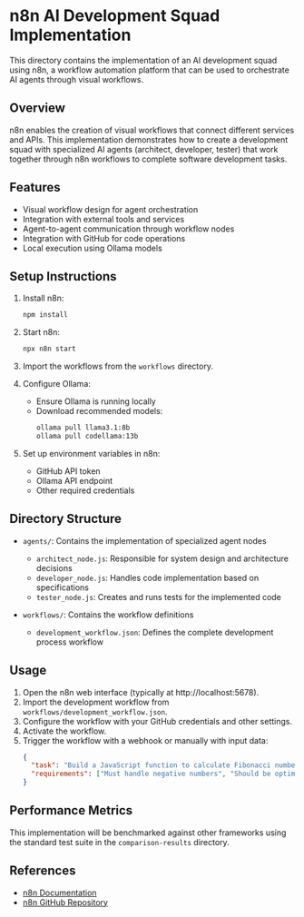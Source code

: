 # n8n AI Development Squad Implementation

This directory contains the implementation of an AI development squad using n8n, a workflow automation platform that can be used to orchestrate AI agents through visual workflows.

## Overview

n8n enables the creation of visual workflows that connect different services and APIs. This implementation demonstrates how to create a development squad with specialized AI agents (architect, developer, tester) that work together through n8n workflows to complete software development tasks.

## Features

- Visual workflow design for agent orchestration
- Integration with external tools and services
- Agent-to-agent communication through workflow nodes
- Integration with GitHub for code operations
- Local execution using Ollama models

## Setup Instructions

1. Install n8n:
   ```bash
   npm install
   ```

2. Start n8n:
   ```bash
   npx n8n start
   ```

3. Import the workflows from the `workflows` directory.

4. Configure Ollama:
   - Ensure Ollama is running locally
   - Download recommended models:
     ```bash
     ollama pull llama3.1:8b
     ollama pull codellama:13b
     ```

5. Set up environment variables in n8n:
   - GitHub API token
   - Ollama API endpoint
   - Other required credentials

## Directory Structure

- `agents/`: Contains the implementation of specialized agent nodes
  - `architect_node.js`: Responsible for system design and architecture decisions
  - `developer_node.js`: Handles code implementation based on specifications
  - `tester_node.js`: Creates and runs tests for the implemented code
  
- `workflows/`: Contains the workflow definitions
  - `development_workflow.json`: Defines the complete development process workflow

## Usage

1. Open the n8n web interface (typically at http://localhost:5678).
2. Import the development workflow from `workflows/development_workflow.json`.
3. Configure the workflow with your GitHub credentials and other settings.
4. Activate the workflow.
5. Trigger the workflow with a webhook or manually with input data:
   ```json
   {
     "task": "Build a JavaScript function to calculate Fibonacci numbers",
     "requirements": ["Must handle negative numbers", "Should be optimized for performance"]
   }
   ```

## Performance Metrics

This implementation will be benchmarked against other frameworks using the standard test suite in the `comparison-results` directory.

## References

- [n8n Documentation](https://docs.n8n.io)
- [n8n GitHub Repository](https://github.com/n8n-io/n8n)